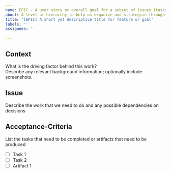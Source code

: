 ```yaml
---
name: EPIC - A user story or overall goal for a subset of issues (tasks)
about: A level of hierarchy to help us organize and strategize through our work.
title: "[EPIC] A short yet descriptive title for feature or goal"
labels: ''
assignees: ''

---
```


## Context
What is the driving factor behind this work? <br/>
Describe any relevant background information; optionally include screenshots.

## Issue
Describe the work that we need to do and any possible dependencies on decisions

## Acceptance-Criteria
List the tasks that need to be completed or artifacts that need to be produced
- [ ] Task 1
- [ ] Task 2
- [ ] Artifact 1

